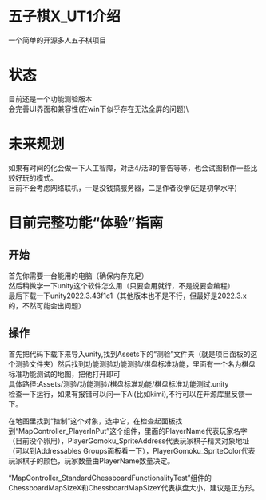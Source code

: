 # 五子棋X_UT1介绍
一个简单的开源多人五子棋项目

# 状态
目前还是一个功能测验版本\
会完善UI界面和兼容性(在win下似乎存在无法全屏的问题)\

# 未来规划
如果有时间的化会做一下人工智障，对活4/活3的警告等等，也会试图制作一些比较好玩的模式。\
目前不会考虑网络联机，一是没钱搞服务器，二是作者没学(还是初学水平)

# 目前完整功能“体验”指南

## 开始
首先你需要一台能用的电脑（确保内存充足）\
然后稍微学一下unity这个软件怎么用（只要会用就行，不是说要会编程）\
最后下载一下unity2022.3.43f1c1（其他版本也不是不行，但最好是2022.3.x的，不然可能会出问题）

## 操作
首先把代码下载下来导入unity,找到Assets下的“测验”文件夹（就是项目面板的这个测验文件夹）然后找到功能测验功能测验/棋盘标准功能，里面有一个名为棋盘标准功能测试的地图，把他打开即可\
具体路径:Assets/测验/功能测验/棋盘标准功能/棋盘标准功能测试\.unity\
检查一下运行，如果有报错可以问一下Ai(比如kimi),不行可以在开源库里反馈一下。

在地图里找到“控制”这个对象，选中它，在检查起面板找到“MapController_PlayerInPut”这个组件，里面的PlayerName代表玩家名字（目前没个卵用），PlayerGomoku_SpriteAddress代表玩家棋子精灵对象地址（可以到Addressables Groups面板看一下），PlayerGomoku_SpriteColor代表玩家棋子的颜色，玩家数量由PlayerName数量决定。

“MapController_StandardChessboardFunctionalityTest”组件的ChessboardMapSizeX和ChessboardMapSizeY代表棋盘大小，建议是正方形。
